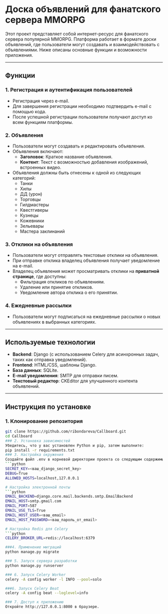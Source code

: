 # Доска объявлений для фанатского сервера MMORPG

Этот проект представляет собой интернет-ресурс для фанатского сервера популярной MMORPG. Платформа работает в формате доски объявлений, 
где пользователи могут создавать и взаимодействовать с объявлениями. Ниже описаны основные функции и возможности приложения.

---

## Функции

### 1. **Регистрация и аутентификация пользователей**
- Регистрация через e-mail.
- Для завершения регистрации необходимо подтвердить e-mail с помощью кода.
- После успешной регистрации пользователи получают доступ ко всем функциям платформы.

### 2. **Объявления**
- Пользователи могут создавать и редактировать объявления.
- Объявления включают:
  - **Заголовок**: Краткое название объявления.
  - **Контент**: Текст с возможностью добавления изображений, встроенных видео.
- Объявления должны быть отнесены к одной из следующих категорий:
  - Танки
  - Хилы
  - ДД (урон)
  - Торговцы
  - Гилдмастеры
  - Квестгиверы
  - Кузнецы
  - Кожевники
  - Зельевары
  - Мастера заклинаний

### 3. **Отклики на объявления**
- Пользователи могут отправлять текстовые отклики на объявления.
- При отправке отклика владелец объявления получает уведомление на e-mail.
- Владелец объявления может просматривать отклики на **приватной странице**, где доступны:
  - Фильтрация откликов по объявлениям.
  - Удаление или принятие откликов.
  - Уведомление автора отклика о его принятии.

### 4. **Ежедневные рассылки**
- Пользователи могут подписаться на ежедневные рассылки о новых объявлениях в выбранных категориях.

---

## Используемые технологии
- **Backend**: Django (с использованием Celery для асинхронных задач, таких как отправка уведомлений).
- **Frontend**: HTML/CSS, шаблоны Django.
- **База данных**: SQLite.
- **E-mail уведомления**: SMTP для отправки писем.
- **Текстовый редактор**: CKEditor для улучшенного контента объявлений.

---

## Инструкция по установке

### 1. Клонирование репозитория
```bash
git clone https://github.com/ribondareva/Callboard.git
cd Callboard
### 2. Установка зависимостей
Убедитесь, что у вас установлен Python и pip, затем выполните:
pip install -r requirements.txt
### 3. Настройка окружения
Создайте файл .env в корневой директории проекта со следующим содержимым:
```python
SECRET_KEY=<ваш_django_secret_key>
DEBUG=True
ALLOWED_HOSTS=localhost,127.0.0.1

# Настройка электронной почты
```python
EMAIL_BACKEND=django.core.mail.backends.smtp.EmailBackend
EMAIL_HOST=smtp.gmail.com
EMAIL_PORT=587
EMAIL_USE_TLS=True
EMAIL_HOST_USER=<ваш_email>
EMAIL_HOST_PASSWORD=<ваш_пароль_от_email>

# Настройка Redis для Celery
```python
CELERY_BROKER_URL=redis://localhost:6379

###4. Применение миграций
python manage.py migrate

### 5. Запуск сервера разработки
python manage.py runserver

### 6. Запуск Celery Worker
celery -A config worker -l INFO --pool=solo

###6. Запуск Celery Beat
celery -A config beat --loglevel=info

### 7. Доступ к приложению
Откройте http://127.0.0.1:8000 в браузере.
